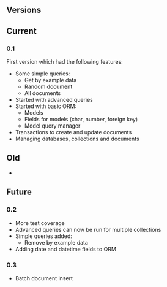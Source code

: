 Versions
---------

## Current

### 0.1
First version which had the following features:

- Some simple queries:
    - Get by example data
    - Random document
    - All documents
- Started with advanced queries
- Started with basic ORM:
    - Models
    - Fields for models (char, number, foreign key)
    - Model query manager
- Transactions to create and update documents
- Managing databases, collections and documents

## Old

-

## Future

### 0.2

- More test coverage
- Advanced queries can now be run for multiple collections
- Simple queries added:
    - Remove by example data
- Adding date and datetime fields to ORM
    
### 0.3
- Batch document insert